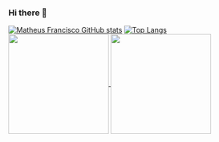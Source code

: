 ### Hi there 👋

[![Matheus Francisco GitHub stats](https://github-readme-stats-matheus-francisco.vercel.app/api?username=mathfrancisco&show_icons=true&theme=dracula)](https://github.com/mathfrancisco/github-readme-stats)
[![Top Langs](https://github-readme-stats-matheus-francisco.vercel.app/api/top-langs/?username=mathfrancisco&show_icons=true&theme=dracula&size_weight=0.5&count_weight=0.5)](https://github.com/mathfracnisco/github-readme-stats)
<a href="https://github.com/mathfrancisco/github-readme-stats">
  <img height=200 align="center" src="https://github-readme-stats.vercel.app/api?username=mathfrancisco" />
</a>
<a href="https://github.com/mathfrancisco/convoychat">
  <img height=200 align="center" src="https://github-readme-stats-matheus-francisco.vercel.app/api/top-langs?username=mathfrancisco&layout=compact&langs_count=8&card_width=320" />
</a>
    
